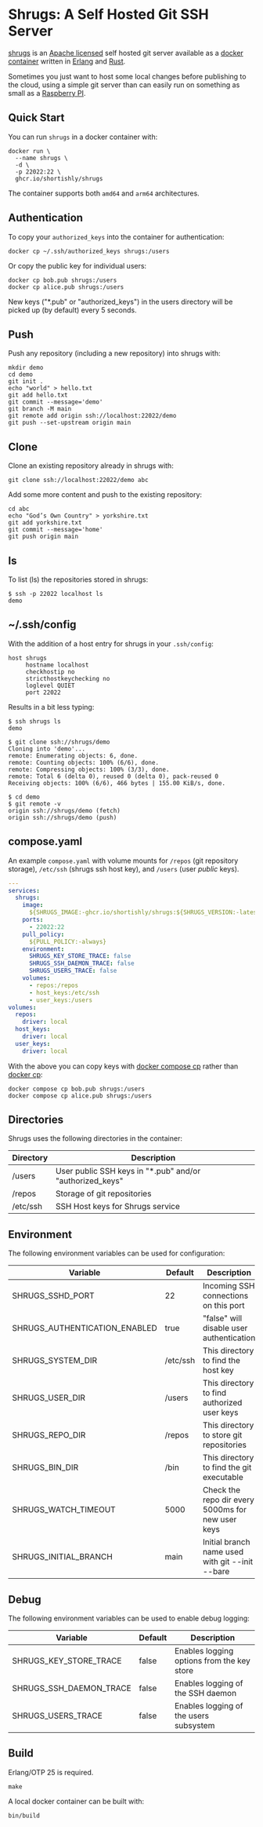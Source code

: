 # Shrugs: A Self Hosted Git SSH Server

[shrugs][shrugs] is an [Apache licensed][apache-license] self hosted
git server available as a [docker container][shrugs-container] written
in [Erlang][erlang-org] and [Rust][rust-lang-org].

Sometimes you just want to host some local changes before publishing
to the cloud, using a simple git server than can easily run on
something as small as a [Raspberry PI][raspberry-pi].

## Quick Start

You can run `shrugs` in a docker container with:

```shell
docker run \
  --name shrugs \
  -d \
  -p 22022:22 \
  ghcr.io/shortishly/shrugs
```

The container supports both `amd64` and  `arm64` architectures.

## Authentication

To copy your `authorized_keys` into the container for authentication:

```shell
docker cp ~/.ssh/authorized_keys shrugs:/users
```

Or copy the public key for individual users:

```shell
docker cp bob.pub shrugs:/users
docker cp alice.pub shrugs:/users
```

New keys ("*.pub" or "authorized_keys") in the users directory will be
picked up (by default) every 5 seconds.

## Push

Push any repository (including a new repository) into shrugs with:

```shell
mkdir demo
cd demo
git init .
echo "world" > hello.txt
git add hello.txt     
git commit --message='demo'
git branch -M main
git remote add origin ssh://localhost:22022/demo
git push --set-upstream origin main
```

## Clone

Clone an existing repository already in shrugs with:

```shell
git clone ssh://localhost:22022/demo abc
```

Add some more content and push to the existing repository:

```shell
cd abc
echo "God’s Own Country" > yorkshire.txt
git add yorkshire.txt
git commit --message='home'
git push origin main
```

## ls

To list (ls) the repositories stored in shrugs:

```shell
$ ssh -p 22022 localhost ls
demo
```

## ~/.ssh/config

With the addition of a host entry for shrugs in your `.ssh/config`:

```shell
host shrugs
     hostname localhost
     checkhostip no
     stricthostkeychecking no
     loglevel QUIET
     port 22022
```

Results in a bit less typing:

```shell
$ ssh shrugs ls
demo

$ git clone ssh://shrugs/demo
Cloning into 'demo'...
remote: Enumerating objects: 6, done.
remote: Counting objects: 100% (6/6), done.
remote: Compressing objects: 100% (3/3), done.
remote: Total 6 (delta 0), reused 0 (delta 0), pack-reused 0
Receiving objects: 100% (6/6), 466 bytes | 155.00 KiB/s, done.

$ cd demo
$ git remote -v
origin ssh://shrugs/demo (fetch)
origin ssh://shrugs/demo (push)
```

## compose.yaml

An example `compose.yaml` with volume mounts for `/repos` (git
repository storage), `/etc/ssh` (shrugs ssh host key), and `/users`
(user *public* keys).

```yaml
---
services:
  shrugs:
    image:
      ${SHRUGS_IMAGE:-ghcr.io/shortishly/shrugs:${SHRUGS_VERSION:-latest}}
    ports:
      - 22022:22
    pull_policy:
      ${PULL_POLICY:-always}
    environment:
      SHRUGS_KEY_STORE_TRACE: false
      SHRUGS_SSH_DAEMON_TRACE: false
      SHRUGS_USERS_TRACE: false
    volumes:
      - repos:/repos
      - host_keys:/etc/ssh
      - user_keys:/users
volumes:
  repos:
    driver: local
  host_keys:
    driver: local
  user_keys:
    driver: local
```

With the above you can copy keys with [docker compose
cp][docker-compose-cp] rather than [docker cp][docker-cp]:

```shell
docker compose cp bob.pub shrugs:/users
docker compose cp alice.pub shrugs:/users
```

## Directories

Shrugs uses the following directories in the container:

| Directory | Description                                              |
|-----------|----------------------------------------------------------|
| /users    | User public SSH keys in "*.pub" and/or "authorized_keys" |
| /repos    | Storage of git repositories                              |
| /etc/ssh  | SSH Host keys for Shrugs service                         |

## Environment

The following environment variables can be used for configuration:

|Variable|Default|Description|
|-|-|-|
|SHRUGS\_SSHD\_PORT|22|Incoming SSH connections on this port|
|SHRUGS\_AUTHENTICATION\_ENABLED|true|"false" will disable user authentication|
|SHRUGS\_SYSTEM\_DIR|/etc/ssh|This directory to find the host key|
|SHRUGS\_USER\_DIR|/users|This directory to find authorized user keys|
|SHRUGS\_REPO\_DIR|/repos|This directory to store git repositories|
|SHRUGS\_BIN\_DIR|/bin|This directory to find the git executable|
|SHRUGS\_WATCH\_TIMEOUT|5000|Check the repo dir every 5000ms for new user keys|
|SHRUGS\_INITIAL\_BRANCH|main|Initial branch name used with git --init --bare|

## Debug

The following environment variables can be used to enable debug logging:

|Variable|Default|Description|
|-|-|-|
|SHRUGS\_KEY\_STORE\_TRACE|false|Enables logging options from the key store|
|SHRUGS\_SSH_DAEMON\_TRACE|false|Enables logging of the SSH daemon|
|SHRUGS\_USERS\_TRACE|false|Enables logging of the users subsystem|

## Build

Erlang/OTP 25 is required.

```shell
make
```

A local docker container can be built with:

```shell
bin/build
```

[apache-license]: https://www.apache.org/licenses/LICENSE-2.0
[docker-compose-cp]: https://docs.docker.com/engine/reference/commandline/compose_cp/
[docker-cp]: https://docs.docker.com/engine/reference/commandline/cp/
[erlang-org]: https://www.erlang.org
[raspberry-pi]: https://www.raspberrypi.com
[rust-lang-org]: https://www.rust-lang.org
[shrugs-container]: https://github.com/shortishly/shrugs/pkgs/container/shrugs
[shrugs]: https://github.com/shortishly/shrugs
